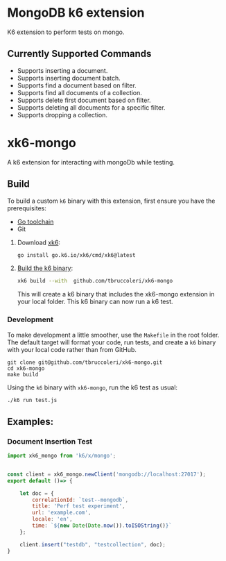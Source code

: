 # MongoDB k6 extension

K6 extension to perform tests on mongo.

## Currently Supported Commands

- Supports inserting a document.
- Supports inserting document batch.
- Supports find a document based on filter.
- Supports find all documents of a collection.
- Supports delete first document based on filter.
- Supports deleting all documents for a specific filter.
- Supports dropping a collection.

# xk6-mongo
A k6 extension for interacting with mongoDb while testing.

## Build

To build a custom `k6` binary with this extension, first ensure you have the prerequisites:

- [Go toolchain](https://go101.org/article/go-toolchain.html)
- Git

1. Download [xk6](https://github.com/grafana/xk6):

    ```bash
    go install go.k6.io/xk6/cmd/xk6@latest
    ```

2. [Build the k6 binary](https://github.com/grafana/xk6#command-usage):

    ```bash
    xk6 build --with  github.com/tbruccoleri/xk6-mongo
    ```

   This will create a k6 binary that includes the xk6-mongo extension in your local folder. This k6 binary can now run a k6 test.

### Development
To make development a little smoother, use the `Makefile` in the root folder. The default target will format your code, run tests, and create a `k6` binary with your local code rather than from GitHub.

```shell
git clone git@github.com/tbruccoleri/xk6-mongo.git
cd xk6-mongo
make build
```

Using the `k6` binary with `xk6-mongo`, run the k6 test as usual:

```bash
./k6 run test.js

```

## Examples: 

### Document Insertion Test
```js
import xk6_mongo from 'k6/x/mongo';


const client = xk6_mongo.newClient('mongodb://localhost:27017');
export default ()=> {

    let doc = {
        correlationId: `test--mongodb`,
        title: 'Perf test experiment',
        url: 'example.com',
        locale: 'en',
        time: `${new Date(Date.now()).toISOString()}`
    };

    client.insert("testdb", "testcollection", doc);
}

```

